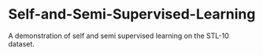 # Self-and-Semi-Supervised-Learning
A demonstration of self and semi supervised learning on the STL-10 dataset.
